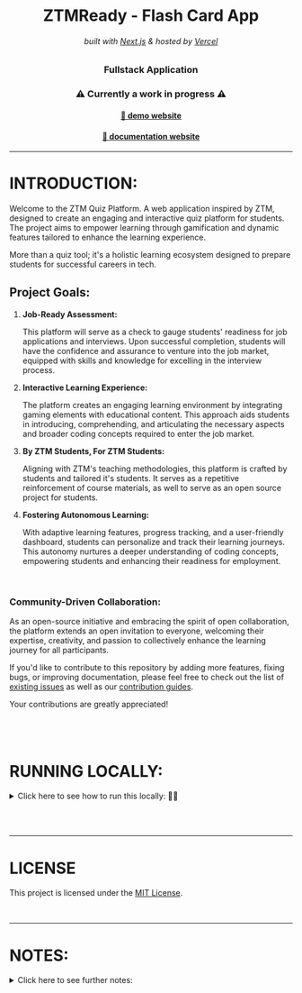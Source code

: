 <!-- Headings -->
<div align="center">
    <h1>ZTMReady - Flash Card App</h1>
    <h6>
        built with <a href="https://nextjs.org">Next.js</a> &
        hosted by <a href="https://vercel.com/">Vercel</a> 
    </h6>
    <h3>Fullstack Application</h3>
    <h3> ⚠ Currently a work in progress ⚠</h3>
  <a href='https://ztm-ready-portfolio-project.vercel.app/', target='_blank'>
    <h4>🔗 demo website</h4>
  </a>
  <a href='https://ztm-ready-documentation.vercel.app/', target='_blank'>
    <h4>🔗 documentation website </h4>
  </a>
    <hr>
</div>

<!-- Logo -->
<!-- <p align='center'>
<a href='🎯', target='_blank'>
    <img src="🎯" alt="Demo" title="DemoImage" width="500" height="300">
</a>
</p> -->

<!-- -------------------------------------------------------------------------- -->

# **INTRODUCTION**:

Welcome to the ZTM Quiz Platform. A web application inspired by ZTM, designed to create an engaging and interactive quiz platform for students. The project aims to empower learning through gamification and dynamic features tailored to enhance the learning experience.

More than a quiz tool; it's a holistic learning ecosystem designed to prepare students for successful careers in tech.

## **Project Goals:**

1.  **Job-Ready Assessment:**

    This platform will serve as a check to gauge students' readiness for job applications and interviews. Upon successful completion, students will have the confidence and assurance to venture into the job market, equipped with skills and knowledge for excelling in the interview process.

2.  **Interactive Learning Experience:**

    The platform creates an engaging learning environment by integrating gaming elements with educational content. This approach aids students in introducing, comprehending, and articulating the necessary aspects and broader coding concepts required to enter the job market.

3.  **By ZTM Students, For ZTM Students:**

    Aligning with ZTM's teaching methodologies, this platform is crafted by students and tailored it's students. It serves as a repetitive reinforcement of course materials, as well to serve as an open source project for students.

4.  **Fostering Autonomous Learning:**

    With adaptive learning features, progress tracking, and a user-friendly dashboard, students can personalize and track their learning journeys. This autonomy nurtures a deeper understanding of coding concepts, empowering students and enhancing their readiness for employment.

<br/>

### Community-Driven Collaboration:

As an open-source initiative and embracing the spirit of open collaboration, the platform extends an open invitation to everyone, welcoming their expertise, creativity, and passion to collectively enhance the learning journey for all participants.

If you'd like to contribute to this repository by adding more features, fixing bugs, or improving documentation, please feel free to check out the list of [existing issues](https://ztm-ready-portfolio-project.vercel.app/) as well as our [contribution guides](https://ztm-ready-documentation.vercel.app/ContributionGuides/overview).

Your contributions are greatly appreciated!

## <br/>

<!-- ---------------------------------------------------------------- -->

# **RUNNING LOCALLY:**

<!-- Small container -->
<details>
<summary> Click here to see how to run this locally: 🏃‍♂️ </summary>
<br/>

**Node version 18.x.x**

### Cloning the repository

```shell
git clone https://github.com/DevonGifford/ZTM-Card-Flip.git
```

### Install packages

```shell
npm i
```

### Start the app

```shell
npm run dev
```

<!-- CLOSING DIV -->
</details>

<br><br>

---

# **LICENSE**

This project is licensed under the [MIT License](🎯).

<br/>

---

# **NOTES:**

<details>
<summary> Click here to see further notes: </summary>
<br/>

- This project is for educational purposes only and not affiliated with ZTM.

<!-- CLOSING DIV -->
</details>

<br>
